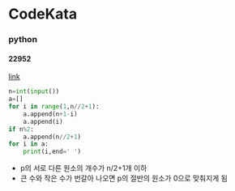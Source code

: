 # CodeKata
### python
#### 22952
[link](https://www.acmicpc.net/problem/22952)
```python
n=int(input())
a=[]
for i in range(1,n//2+1):
    a.append(n+1-i)
    a.append(i)
if n%2:
    a.append(n//2+1)
for i in a:
    print(i,end=' ')
```
- p의 서로 다른 원소의 개수가 n/2+1개 이하
- 큰 수와 작은 수가 번갈아 나오면 p의 절반의 원소가 0으로 맞춰지게 됨

#### 